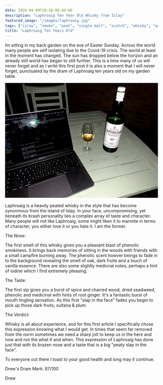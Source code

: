 ```yaml
---
date: 2020-04-08T10:58:08-04:00
description: "Laphroaig Ten Year Old Whisky from Islay"
featured_image: "/images/laphroaig.jpg"
tags: ["islay", "smoke", "peat", "single malt", "scotch", "whisky", "age statement", "laphroaig", "ten years old"]
title: "Laphroaig Ten Years Old"
---
```


Im sitting in my back garden on the eve of Easter Sunday. Across the world many people are self isolating due to the Covid-19 crisis. The world at least in the moment has changed. The sun has dropped below the horizon and an already still world has began to still further.  This is a time many of us will never forget and as I write this first post it is also a moment that I will never forget, punctuated by the dram of Laphroaig ten years old on my garden table.

![Laphroiag Ten](static/img/laphroaig10/IMG_3966.jpg)

Laphroaig is a heavily peated whisky in the style that has become synonmous from the island of Islay.  In your face, uncompromising, yet beneath its brash personality lies a complex array of taste and character.  Many people will not like Laphroaig, some might liken it to marmite in terms of character, you either love it or you hate it. I am the former.

The Nose:

The first smell of this whisky gives you a pleasant blast of phenolic smokiness.  It brings back memories of sitting in the woods with friends with a small campfire burning away.  The phenolic scent howver beings to fade in to the background revealing the smell of oak, dark fruits and a touch of vanilla essence. There are also some slightly medicnal notes, perhaps a hint of iodine which I find extremely pleasing.

The Taste:

The first sip gives you a burst of spice and charred wood, dried seadweed, phenolic and medicinal with hints of root ginger.  It's a fantastic burst of mouth tingling sensation.  As this first "slap in the face" fades you begin to pick up those dark fruits, sultana & plum.

The Verdict:

Whisky is all about experience, and for this first article I specifically chose this expression knowing what I would get. In times that seem far removed from the norm sometimes we need a sharp jolt to keep us in the here and now and not the what if and when.  This expression of Laphroaig has done just that with its brazen nose and a taste that is a big "peaty slap in the face".

To everyone out there I toast to your good health and long may it continue.

Drew's Dram Mark: 87/100


Drew